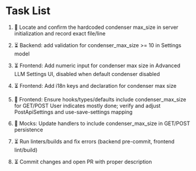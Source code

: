 # Task List

1. 🔄 Locate and confirm the hardcoded condenser max_size in server initialization and record exact file/line

2. ⏳ Backend: add validation for condenser_max_size >= 10 in Settings model

3. ⏳ Frontend: Add numeric input for condenser max size in Advanced LLM Settings UI, disabled when default condenser disabled

4. ⏳ Frontend: Add i18n keys and declaration for condenser max size

5. 🔄 Frontend: Ensure hooks/types/defaults include condenser_max_size for GET/POST
User indicates mostly done; verify and adjust PostApiSettings and use-save-settings mapping
6. 🔄 Mocks: Update handlers to include condenser_max_size in GET/POST persistence

7. ⏳ Run linters/builds and fix errors (backend pre-commit, frontend lint/build)

8. ⏳ Commit changes and open PR with proper description
